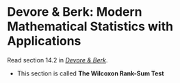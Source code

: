# Devore & Berk: Modern Mathematical Statistics with Applications

Read section 14.2 in [*Devore & Berk*](https://link-springer-com.libproxy.berkeley.edu/book/10.1007%2F978-1-4614-0391-3). 

- This section is called **The Wilcoxon Rank-Sum Test**
